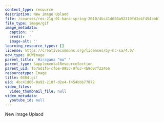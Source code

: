 ```yaml
---
content_type: resource
description: New image Uplaod
file: /courses/res-21g-01-kana-spring-2010/4bc41d660a92210fd2e4f454bbb77872_0464.gif
file_type: image/gif
image_metadata:
  caption: ''
  credit: ''
  image-alt: ''
learning_resource_types: []
license: https://creativecommons.org/licenses/by-nc-sa/4.0/
ocw_type: OCWImage
parent_title: 'Hiragana "mu" '
parent_type: SupplementalResourceSection
parent_uid: f67ad1f6-cf6e-0953-9f63-4b8d07f22466
resourcetype: Image
title: 0464.gif
uid: 4bc41d66-0a92-210f-d2e4-f454bbb77872
video_files:
  video_thumbnail_file: null
video_metadata:
  youtube_id: null
---
```

New image Uplaod